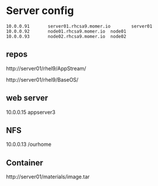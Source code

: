 # Server config
```
10.0.0.91       server01.rhcsa9.momer.io        server01
10.0.0.92       node01.rhcsa9.momer.io  node01
10.0.0.93       node02.rhcsa9.momer.io  node02
```
## repos
http://server01/rhel9/AppStream/

http://server01/rhel9/BaseOS/

## web server
10.0.0.15       appserver3

## NFS
10.0.0.13
/ourhome

## Container
http://server01/materials/image.tar
